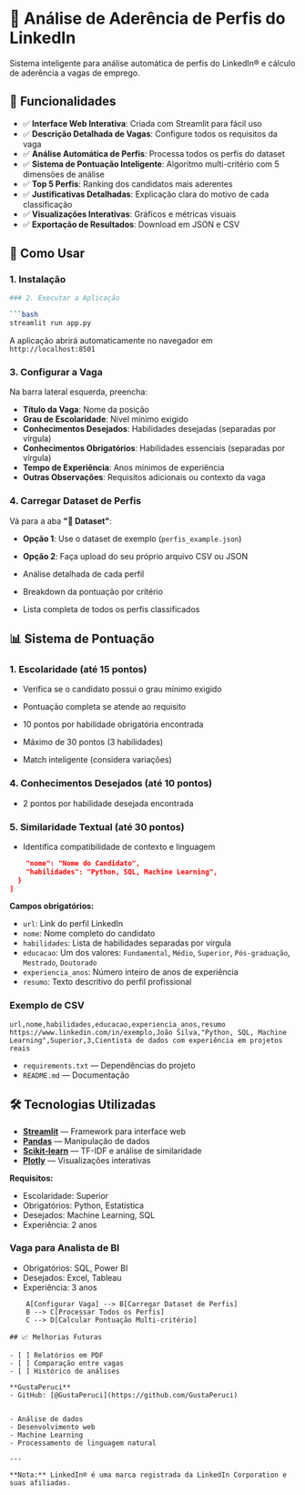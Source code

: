 # 💼 Análise de Aderência de Perfis do LinkedIn

Sistema inteligente para análise automática de perfis do LinkedIn® e cálculo de aderência a vagas de emprego.

## 🎯 Funcionalidades

- ✅ **Interface Web Interativa**: Criada com Streamlit para fácil uso
- ✅ **Descrição Detalhada de Vagas**: Configure todos os requisitos da vaga
- ✅ **Análise Automática de Perfis**: Processa todos os perfis do dataset
- ✅ **Sistema de Pontuação Inteligente**: Algoritmo multi-critério com 5 dimensões de análise
- ✅ **Top 5 Perfis**: Ranking dos candidatos mais aderentes
- ✅ **Justificativas Detalhadas**: Explicação clara do motivo de cada classificação
- ✅ **Visualizações Interativas**: Gráficos e métricas visuais
- ✅ **Exportação de Resultados**: Download em JSON e CSV
## 🚀 Como Usar

### 1. Instalação

```bash
### 2. Executar a Aplicação

```bash
streamlit run app.py
```

A aplicação abrirá automaticamente no navegador em `http://localhost:8501`

### 3. Configurar a Vaga

Na barra lateral esquerda, preencha:

- **Título da Vaga**: Nome da posição
- **Grau de Escolaridade**: Nível mínimo exigido
- **Conhecimentos Desejados**: Habilidades desejadas (separadas por vírgula)
- **Conhecimentos Obrigatórios**: Habilidades essenciais (separadas por vírgula)
- **Tempo de Experiência**: Anos mínimos de experiência
- **Outras Observações**: Requisitos adicionais ou contexto da vaga

### 4. Carregar Dataset de Perfis

Vá para a aba **"📁 Dataset"**:

- **Opção 1**: Use o dataset de exemplo (`perfis_example.json`)
- **Opção 2**: Faça upload do seu próprio arquivo CSV ou JSON

- Análise detalhada de cada perfil
- Breakdown da pontuação por critério
- Lista completa de todos os perfis classificados

## 📊 Sistema de Pontuação

### 1. Escolaridade (até 15 pontos)
- Verifica se o candidato possui o grau mínimo exigido
- Pontuação completa se atende ao requisito

- 10 pontos por habilidade obrigatória encontrada
- Máximo de 30 pontos (3 habilidades)
- Match inteligente (considera variações)

### 4. Conhecimentos Desejados (até 10 pontos)
- 2 pontos por habilidade desejada encontrada

### 5. Similaridade Textual (até 30 pontos)
- Identifica compatibilidade de contexto e linguagem


```json
    "nome": "Nome do Candidato",
    "habilidades": "Python, SQL, Machine Learning",
  }
]
```

**Campos obrigatórios:**
- `url`: Link do perfil LinkedIn
- `nome`: Nome completo do candidato
- `habilidades`: Lista de habilidades separadas por vírgula
- `educacao`: Um dos valores: `Fundamental`, `Médio`, `Superior`, `Pós-graduação`, `Mestrado`, `Doutorado`
- `experiencia_anos`: Número inteiro de anos de experiência
- `resumo`: Texto descritivo do perfil profissional

### Exemplo de CSV

```csv
url,nome,habilidades,educacao,experiencia_anos,resumo
https://www.linkedin.com/in/exemplo,João Silva,"Python, SQL, Machine Learning",Superior,3,Cientista de dados com experiência em projetos reais
```

- `requirements.txt` — Dependências do projeto
- `README.md` — Documentação

## 🛠️ Tecnologias Utilizadas

- **[Streamlit](https://streamlit.io/)** — Framework para interface web
- **[Pandas](https://pandas.pydata.org/)** — Manipulação de dados
- **[Scikit-learn](https://scikit-learn.org/)** — TF-IDF e análise de similaridade
- **[Plotly](https://plotly.com/)** — Visualizações interativas

**Requisitos:**
- Escolaridade: Superior
- Obrigatórios: Python, Estatística
- Desejados: Machine Learning, SQL
- Experiência: 2 anos


### Vaga para Analista de BI
- Obrigatórios: SQL, Power BI
- Desejados: Excel, Tableau
- Experiência: 3 anos


```mermaid
    A[Configurar Vaga] --> B[Carregar Dataset de Perfis]
    B --> C[Processar Todos os Perfis]
    C --> D[Calcular Pontuação Multi-critério]

## 📈 Melhorias Futuras

- [ ] Relatórios em PDF
- [ ] Comparação entre vagas
- [ ] Histórico de análises

**GustaPeruci**
- GitHub: [@GustaPeruci](https://github.com/GustaPeruci)


- Análise de dados
- Desenvolvimento web
- Machine Learning
- Processamento de linguagem natural

---

**Nota:** LinkedIn® é uma marca registrada da LinkedIn Corporation e suas afiliadas.
